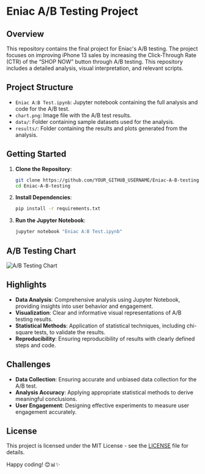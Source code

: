 # Eniac A/B Testing Project

## Overview
This repository contains the final project for Eniac's A/B testing. The project focuses on improving iPhone 13 sales by increasing the Click-Through Rate (CTR) of the “SHOP NOW” button through A/B testing. This repository includes a detailed analysis, visual interpretation, and relevant scripts.

## Project Structure
- `Eniac A:B Test.ipynb`: Jupyter notebook containing the full analysis and code for the A/B test.
- `chart.png`: Image file with the A/B test results.
- `data/`: Folder containing sample datasets used for the analysis.
- `results/`: Folder containing the results and plots generated from the analysis.

## Getting Started
1. **Clone the Repository**:
    ```sh
    git clone https://github.com/YOUR_GITHUB_USERNAME/Eniac-A-B-testing.git
    cd Eniac-A-B-testing
    ```
2. **Install Dependencies**:
    ```sh
    pip install -r requirements.txt
    ```
3. **Run the Jupyter Notebook**:
    ```sh
    jupyter notebook "Eniac A:B Test.ipynb"
    ```
## A/B Testing Chart
![A/B Testing Chart](chart.png)

## Highlights
- **Data Analysis**: Comprehensive analysis using Jupyter Notebook, providing insights into user behavior and engagement.
- **Visualization**: Clear and informative visual representations of A/B testing results.
- **Statistical Methods**: Application of statistical techniques, including chi-square tests, to validate the results.
- **Reproducibility**: Ensuring reproducibility of results with clearly defined steps and code.

## Challenges
- **Data Collection**: Ensuring accurate and unbiased data collection for the A/B test.
- **Analysis Accuracy**: Applying appropriate statistical methods to derive meaningful conclusions.
- **User Engagement**: Designing effective experiments to measure user engagement accurately.

## License
This project is licensed under the MIT License - see the [LICENSE](LICENSE) file for details.

Happy coding! 😊📊✨

